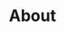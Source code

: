 ---
title: "About"
layout: about
draft: false

## about us
about_us:
  subtitle: WHO WE ARE
  title: Hello, We’re Sensei Project Here For Your Help
  content: Your online Health & Fitness companion that offers free assistance on its Facebook Group and provides quality paid guided personal training packages by and through website. We are the first ever, online manifesto in Bangladesh to make place you will select when you think of getting fit
  image: https://github-assets-site.s3.eu-central-1.amazonaws.com/multi-page-site/about/01.jpg

## our works
works:
  subtitle: OUR WORKS
  title: What We Do
  list:
    - title: Building A New Class
      content: Decade of engineering under his belt, Jeremie is responsible for technical infrastructure and feature development. In Flow, wherever things just work is understanding developing complex systems
    - title: Design For Anyone
      content: Decade of engineering under his belt, Jeremie is responsible for technical infrastructure and feature development. In Flow, wherever things just work is understanding developing complex systems
    - title: Creative Flair Design
      content: Decade of engineering under his belt, Jeremie is responsible for technical infrastructure and feature development. In Flow, wherever things just work is understanding developing complex systems
    - title: Building Products
      content: Decade of engineering under his belt, Jeremie is responsible for technical infrastructure and feature development. In Flow, wherever things just work is understanding developing complex systems

## our mission
mission:
  subtitle: OUR MISSION
  title: Main Vision And Mission Of Our Company
  content: We were freelance designers and developers, constantly finding ourselve deep vague feedback. leaving a notes from the sticky note piece .
  image: https://github-assets-site.s3.eu-central-1.amazonaws.com/multi-page-site/about/02.jpg

## short video
video:
  subtitle: A SHORT VIDEO
  title: You Take Care Of The Payments, We Take Care Of The Rest.
  description: Protect your design vision and leave nothing up to interpretation with interaction recipes. Quickly share and access all your team members interactions by using libraries, ensuring consistcy throughout the.
  video_id: dyZcRRWiuuw
  thumbnail: https://github-assets-site.s3.eu-central-1.amazonaws.com/multi-page-site/about/video-popup-2.jpg

## clients
clients:
  subtitle: OUR CLIENTS
  title: Trusted By Thousands Companies
  brands:
    - https://github-assets-site.s3.eu-central-1.amazonaws.com/multi-page-site/brands/01-colored.png
    - https://github-assets-site.s3.eu-central-1.amazonaws.com/multi-page-site/brands/02-colored.png
    - https://github-assets-site.s3.eu-central-1.amazonaws.com/multi-page-site/brands/03-colored.png
    - https://github-assets-site.s3.eu-central-1.amazonaws.com/multi-page-site/brands/04-colored.png
    - https://github-assets-site.s3.eu-central-1.amazonaws.com/multi-page-site/brands/05-colored.png
    - https://github-assets-site.s3.eu-central-1.amazonaws.com/multi-page-site/brands/06-colored.png
    - https://github-assets-site.s3.eu-central-1.amazonaws.com/multi-page-site/brands/04-colored.png
    - https://github-assets-site.s3.eu-central-1.amazonaws.com/multi-page-site/brands/05-colored.png
    - https://github-assets-site.s3.eu-central-1.amazonaws.com/multi-page-site/brands/06-colored.png


## members
our_member:
  subtitle: OUR MEMBERS
  title: The People Behind
  content: We were freelance designers and developers, constantly finding </br> ourselves deep in vague feedback. This made every client and team
  list:
    - name: Valentin Staykov
      field: Operations
      image: https://github-assets-site.s3.eu-central-1.amazonaws.com/multi-page-site/about/team/01.jpg
    - name: Bukiakta Bansalo
      field: Product
      image: https://github-assets-site.s3.eu-central-1.amazonaws.com/multi-page-site/about/team/02.jpg
    - name: Ortrin Okaster
      field: Engineering
      image: https://github-assets-site.s3.eu-central-1.amazonaws.com/multi-page-site/about/team/03.jpg

## office
our_office:
  subtitle: OUR OFFICES
  title: Made With Love Of Around The </br> World With Many Offices
  content: We were freelance designers and developers, constantly finding </br> ourselves deep in vague feedback. This made every client and team
  countries:
    - flag: https://github-assets-site.s3.eu-central-1.amazonaws.com/multi-page-site/about/flags/us.png
      name: NewYork, USA
      location: 219 Bald Hill Drive Oakland Gardens, NY 11364
    - flag: https://github-assets-site.s3.eu-central-1.amazonaws.com/multi-page-site/about/flags/au.png
      name: Australia, Perth
      location: Flat 23 80 Anthony Circlet Port Guiseppe, TAS 2691
    - flag:  https://github-assets-site.s3.eu-central-1.amazonaws.com/multi-page-site/about/flags/germany.png
      name: Berlin, Germany
      location: Jl Raya Dewi Sartika Ged Harapan Masa, Br Germeny
    - flag:  https://github-assets-site.s3.eu-central-1.amazonaws.com/multi-page-site/about/flags/china.png
      name: China, Wohan
      location: 1hao Wen Ti Huo Dong Zhong Xin 1ceng Jian Xing

---